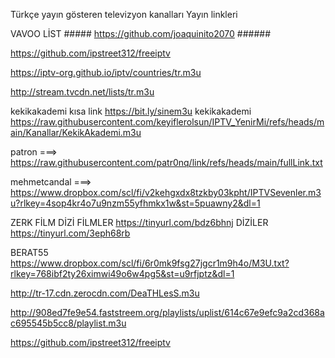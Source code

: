 Türkçe yayın gösteren televizyon kanalları  Yayın linkleri

VAVOO LİST ##### https://github.com/joaquinito2070  ######

https://github.com/ipstreet312/freeiptv

https://iptv-org.github.io/iptv/countries/tr.m3u

http://stream.tvcdn.net/lists/tr.m3u

kekikakademi kısa link https://bit.ly/sinem3u
kekikakademi https://raw.githubusercontent.com/keyiflerolsun/IPTV_YenirMi/refs/heads/main/Kanallar/KekikAkademi.m3u

patron ===> https://raw.githubusercontent.com/patr0nq/link/refs/heads/main/fullLink.txt

mehmetcandal ===> https://www.dropbox.com/scl/fi/v2kehgxdx8tzkby03kpht/IPTVSevenler.m3u?rlkey=4sop4kr4o7u9nzm55yfhmkx1w&st=5puawny2&dl=1

ZERK  FİLM DİZİ
FİLMLER
https://tinyurl.com/bdz6bhnj
DİZİLER
https://tinyurl.com/3eph68rb

BERAT55
https://www.dropbox.com/scl/fi/6r0mk9fsg27jgcr1m9h4o/M3U.txt?rlkey=768ibf2ty26ximwi49o6w4pg5&st=u9rfjptz&dl=1

http://tr-17.cdn.zerocdn.com/DeaTHLesS.m3u



 http://908ed7fe9e54.faststreem.org/playlists/uplist/614c67e9efc9a2cd368ac695545b5cc8/playlist.m3u 


https://github.com/ipstreet312/freeiptv



